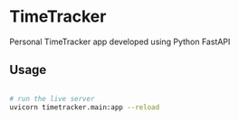 # TimeTracker

Personal TimeTracker app developed using Python FastAPI

## Usage

```bash

# run the live server
uvicorn timetracker.main:app --reload
```
